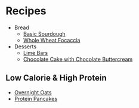# Recipes
- Bread
    - [Basic Sourdough](bread/basic-sourdough.md)
    - [Whole Wheat Focaccia](bread/whole-wheat-focaccia.md)
- Desserts
    - [Lime Bars](desserts/lime-bars.md)
    - [Chocolate Cake with Chocolate Buttercream](cake/chocolate-cake.md)

## Low Calorie & High Protein
- [Overnight Oats](low-calorie-high-protein/overnight-oats.md)
- [Protein Pancakes](low-calorie-high-protein/protein-pancakes.md)


